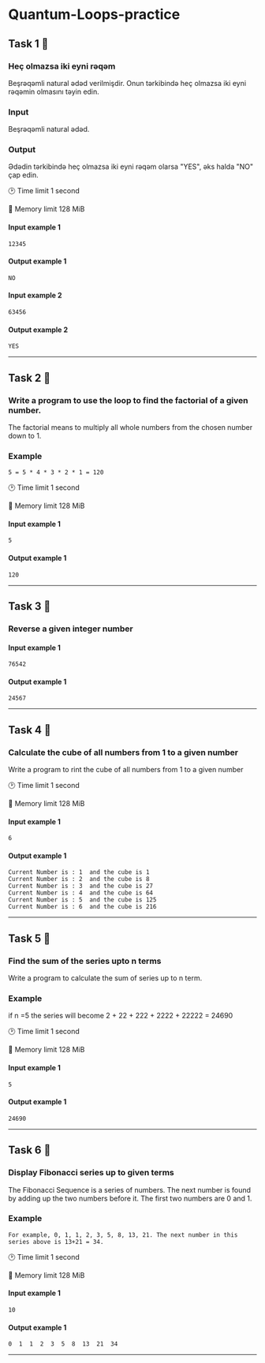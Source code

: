 # Quantum-Loops-practice


## Task 1 🎯

### Heç olmazsa iki eyni rəqəm
Beşrəqəmli natural ədəd verilmişdir. Onun tərkibində heç olmazsa iki eyni rəqəmin olmasını təyin edin.

### Input
Beşrəqəmli natural ədəd.

### Output
Ədədin tərkibində heç olmazsa iki eyni rəqəm olarsa "YES", əks halda "NO" çap edin.

:clock2: Time limit 1 second

:floppy_disk: Memory limit 128 MiB

#### Input example 1

    12345

#### Output example 1

    NO

#### Input example 2

    63456

#### Output example 2

    YES

---


## Task 2 🎯

### Write a program to use the loop to find the factorial of a given number.
The factorial means to multiply all whole numbers from the chosen number down to 1.


### Example 

    5 = 5 * 4 * 3 * 2 * 1 = 120

:clock2: Time limit 1 second

:floppy_disk: Memory limit 128 MiB

#### Input example 1

    5

#### Output example 1

    120
   
---

## Task 3 🎯

### Reverse a given integer number

#### Input example 1

    76542

#### Output example 1

    24567
   
---

## Task 4 🎯

### Calculate the cube of all numbers from 1 to a given number
Write a program to rint the cube of all numbers from 1 to a given number


:clock2: Time limit 1 second

:floppy_disk: Memory limit 128 MiB

#### Input example 1

    6

#### Output example 1

    Current Number is : 1  and the cube is 1
    Current Number is : 2  and the cube is 8
    Current Number is : 3  and the cube is 27
    Current Number is : 4  and the cube is 64
    Current Number is : 5  and the cube is 125
    Current Number is : 6  and the cube is 216
   
---


## Task 5 🎯

### Find the sum of the series upto n terms
Write a program to calculate the sum of series up to n term.


### Example 

   if n =5 the series will become 2 + 22 + 222 + 2222 + 22222 = 24690

:clock2: Time limit 1 second

:floppy_disk: Memory limit 128 MiB

#### Input example 1

    5

#### Output example 1

    24690
   
---

## Task 6 🎯

### Display Fibonacci series up to given terms
The Fibonacci Sequence is a series of numbers. The next number is found by adding up the two numbers before it. The first two numbers are 0 and 1.


### Example 

    For example, 0, 1, 1, 2, 3, 5, 8, 13, 21. The next number in this series above is 13+21 = 34.

:clock2: Time limit 1 second

:floppy_disk: Memory limit 128 MiB

#### Input example 1

    10

#### Output example 1

    0  1  1  2  3  5  8  13  21  34
   
---
